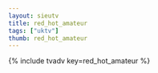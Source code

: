 ```yaml
--- 
layout: sieutv
title: red_hot_amateur
tags: ["uktv"]
thumb: red_hot_amateur
---
```

{% include tvadv key=red_hot_amateur %}
